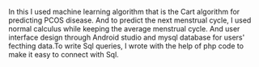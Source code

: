 In this I used machine learning algorithm that is the Cart algorithm for predicting PCOS disease.
And to predict the next menstrual cycle, I used normal calculus while keeping the average menstrual cycle.
And user interface design through Android studio and mysql database for users' fecthing data.To write Sql queries, I wrote with the help of php code to make it easy to connect with Sql.
